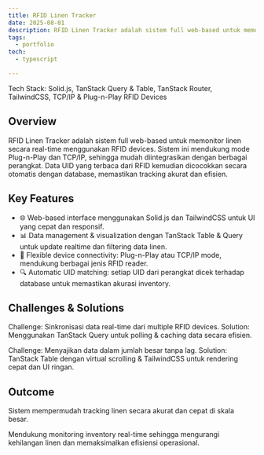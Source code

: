 ```yaml
---
title: RFID Linen Tracker
date: 2025-08-01
description: RFID Linen Tracker adalah sistem full web-based untuk memonitor linen secara real-time menggunakan RFID devices.
tags:
  - portfolio
tech:
  - typescript

---
```


Tech Stack: Solid.js, TanStack Query & Table, TanStack Router, TailwindCSS, TCP/IP & Plug-n-Play RFID Devices

## Overview
RFID Linen Tracker adalah sistem full web-based untuk memonitor linen secara real-time menggunakan RFID devices. Sistem ini mendukung mode Plug-n-Play dan TCP/IP, sehingga mudah diintegrasikan dengan berbagai perangkat. Data UID yang terbaca dari RFID kemudian dicocokkan secara otomatis dengan database, memastikan tracking akurat dan efisien.

## Key Features
- 🌐 Web-based interface menggunakan Solid.js dan TailwindCSS untuk UI yang cepat dan responsif.
- 📊 Data management & visualization dengan TanStack Table & Query untuk update realtime dan filtering data linen.
- 🔄 Flexible device connectivity: Plug-n-Play atau TCP/IP mode, mendukung berbagai jenis RFID reader.
- 🔍 Automatic UID matching: setiap UID dari perangkat dicek terhadap database untuk memastikan akurasi inventory.

## Challenges & Solutions


Challenge: Sinkronisasi data real-time dari multiple RFID devices.
Solution: Menggunakan TanStack Query untuk polling & caching data secara efisien.


Challenge: Menyajikan data dalam jumlah besar tanpa lag.
Solution: TanStack Table dengan virtual scrolling & TailwindCSS untuk rendering cepat dan UI ringan.


## Outcome

Sistem mempermudah tracking linen secara akurat dan cepat di skala besar.

Mendukung monitoring inventory real-time sehingga mengurangi kehilangan linen dan memaksimalkan efisiensi operasional.